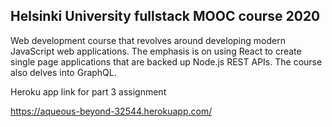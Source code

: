 ## Helsinki University fullstack MOOC course 2020

Web development course that revolves around developing modern JavaScript web applications. The emphasis is on using React to create single page applications that are backed up Node.js REST APIs. The course also delves into GraphQL.

Heroku app link for part 3 assignment

https://aqueous-beyond-32544.herokuapp.com/
